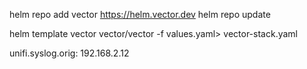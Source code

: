 helm repo add vector https://helm.vector.dev
helm repo update

helm template vector vector/vector -f values.yaml> vector-stack.yaml

unifi.syslog.orig: 192.168.2.12
